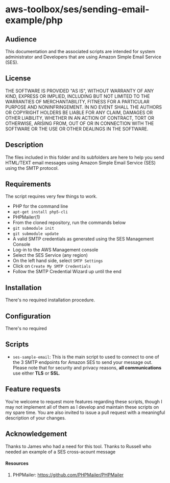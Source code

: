 aws-toolbox/ses/sending-email-example/php
=========

## Audience ##
This documentation and the associated scripts are intended for system administrator and Developers that are using Amazon Simple Email Service (SES).

## License ##
THE SOFTWARE IS PROVIDED "AS IS", WITHOUT WARRANTY OF ANY KIND, EXPRESS OR
IMPLIED, INCLUDING BUT NOT LIMITED TO THE WARRANTIES OF MERCHANTABILITY,
FITNESS FOR A PARTICULAR PURPOSE AND NONINFRINGEMENT. IN NO EVENT SHALL THE
AUTHORS OR COPYRIGHT HOLDERS BE LIABLE FOR ANY CLAIM, DAMAGES OR OTHER
LIABILITY, WHETHER IN AN ACTION OF CONTRACT, TORT OR OTHERWISE, ARISING FROM,
OUT OF OR IN CONNECTION WITH THE SOFTWARE OR THE USE OR OTHER DEALINGS IN
THE SOFTWARE.

## Description ##
The files included in this folder and its subfolders are here to help you send HTML/TEXT email messages using Amazon Simple Email Service (SES) using the SMTP protocol.

## Requirements ##
The script requires very few things to work.
* PHP for the command line
 * `apt-get install php5-cli`
* PHPMailer(1)
 * From the cloned repository, run the commands below
 * `git submodule init`
 * `git submodule update`
* A valid SMTP credentials as generated using the SES Management Console
 * Log-in to the AWS Management console
 * Select the SES Service (any region)
 * On the left hand side, select `SMTP Settings`
 * Click on `Create My SMTP Credentials`
 * Follow the SMTP Credential Wizard up until the end

## Installation ##
There's no required installation procedure.

## Configuration ##
There's no required

## Scripts ##
- `ses-sample-email`: This is the main script to used to connect to one of the 3 SMTP endpoints for Amazon SES to send your message out. Please note that for security and privacy reasons, **all communications** use either **TLS** or **SSL**.

## Feature requests ##
You're welcome to request more features regarding these scripts, though I may not implement all of them as I develop and maintain these scripts on my spare time. You are also invited to issue a pull request with a meaningful description of your changes.

## Acknowledgement ##
Thanks to James who had a need for this tool.
Thanks to Russell who needed an example of a SES cross-acount message

#### Resources ####
1. PHPMailer: https://github.com/PHPMailer/PHPMailer
